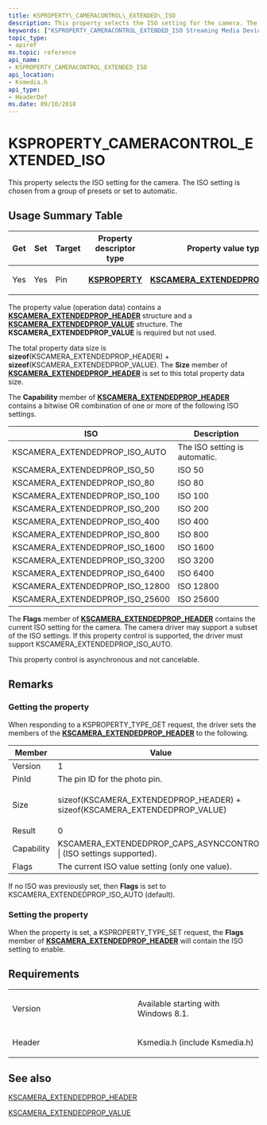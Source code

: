 ```yaml
---
title: KSPROPERTY\_CAMERACONTROL\_EXTENDED\_ISO
description: This property selects the ISO setting for the camera. The ISO setting is chosen from a group of presets or set to automatic.
keywords: ["KSPROPERTY_CAMERACONTROL_EXTENDED_ISO Streaming Media Devices"]
topic_type:
- apiref
ms.topic: reference
api_name:
- KSPROPERTY_CAMERACONTROL_EXTENDED_ISO
api_location:
- Ksmedia.h
api_type:
- HeaderDef
ms.date: 09/10/2018
---
```


# KSPROPERTY\_CAMERACONTROL\_EXTENDED\_ISO


This property selects the ISO setting for the camera. The ISO setting is chosen from a group of presets or set to automatic.

## Usage Summary Table

<table>
<colgroup>
<col width="20%" />
<col width="20%" />
<col width="20%" />
<col width="20%" />
<col width="20%" />
</colgroup>
<thead>
<tr class="header">
<th>Get</th>
<th>Set</th>
<th>Target</th>
<th>Property descriptor type</th>
<th>Property value type</th>
</tr>
</thead>
<tbody>
<tr class="odd">
<td><p>Yes</p></td>
<td><p>Yes</p></td>
<td><p>Pin</p></td>
<td><p><a href="/windows-hardware/drivers/stream/ksproperty-structure" data-raw-source="[&lt;strong&gt;KSPROPERTY&lt;/strong&gt;](./ksproperty-structure.md)"><strong>KSPROPERTY</strong></a></p></td>
<td><p><a href="/windows-hardware/drivers/ddi/ksmedia/ns-ksmedia-tagkscamera_extendedprop_header" data-raw-source="[&lt;strong&gt;KSCAMERA_EXTENDEDPROP_HEADER&lt;/strong&gt;](/windows-hardware/drivers/ddi/ksmedia/ns-ksmedia-tagkscamera_extendedprop_header)"><strong>KSCAMERA_EXTENDEDPROP_HEADER</strong></a></p></td>
</tr>
</tbody>
</table>

 

The property value (operation data) contains a [**KSCAMERA\_EXTENDEDPROP\_HEADER**](/windows-hardware/drivers/ddi/ksmedia/ns-ksmedia-tagkscamera_extendedprop_header) structure and a [**KSCAMERA\_EXTENDEDPROP\_VALUE**](/windows-hardware/drivers/ddi/ksmedia/ns-ksmedia-tagkscamera_extendedprop_photomode) structure. The **KSCAMERA\_EXTENDEDPROP\_VALUE** is required but not used.

The total property data size is **sizeof**(KSCAMERA\_EXTENDEDPROP\_HEADER) + **sizeof**(KSCAMERA\_EXTENDEDPROP\_VALUE). The **Size** member of [**KSCAMERA\_EXTENDEDPROP\_HEADER**](/windows-hardware/drivers/ddi/ksmedia/ns-ksmedia-tagkscamera_extendedprop_header) is set to this total property data size.

The **Capability** member of [**KSCAMERA\_EXTENDEDPROP\_HEADER**](/windows-hardware/drivers/ddi/ksmedia/ns-ksmedia-tagkscamera_extendedprop_header) contains a bitwise OR combination of one or more of the following ISO settings.

| ISO                                | Description                   |
|------------------------------------|-------------------------------|
| KSCAMERA\_EXTENDEDPROP\_ISO\_AUTO  | The ISO setting is automatic. |
| KSCAMERA\_EXTENDEDPROP\_ISO\_50    | ISO 50                        |
| KSCAMERA\_EXTENDEDPROP\_ISO\_80    | ISO 80                        |
| KSCAMERA\_EXTENDEDPROP\_ISO\_100   | ISO 100                       |
| KSCAMERA\_EXTENDEDPROP\_ISO\_200   | ISO 200                       |
| KSCAMERA\_EXTENDEDPROP\_ISO\_400   | ISO 400                       |
| KSCAMERA\_EXTENDEDPROP\_ISO\_800   | ISO 800                       |
| KSCAMERA\_EXTENDEDPROP\_ISO\_1600  | ISO 1600                      |
| KSCAMERA\_EXTENDEDPROP\_ISO\_3200  | ISO 3200                      |
| KSCAMERA\_EXTENDEDPROP\_ISO\_6400  | ISO 6400                      |
| KSCAMERA\_EXTENDEDPROP\_ISO\_12800 | ISO 12800                     |
| KSCAMERA\_EXTENDEDPROP\_ISO\_25600 | ISO 25600                     |

 

The **Flags** member of [**KSCAMERA\_EXTENDEDPROP\_HEADER**](/windows-hardware/drivers/ddi/ksmedia/ns-ksmedia-tagkscamera_extendedprop_header) contains the current ISO setting for the camera. The camera driver may support a subset of the ISO settings. If this property control is supported, the driver must support KSCAMERA\_EXTENDEDPROP\_ISO\_AUTO.

This property control is asynchronous and not cancelable.

## Remarks

### Getting the property

When responding to a KSPROPERTY\_TYPE\_GET request, the driver sets the members of the [**KSCAMERA\_EXTENDEDPROP\_HEADER**](/windows-hardware/drivers/ddi/ksmedia/ns-ksmedia-tagkscamera_extendedprop_header) to the following.

<table>
<colgroup>
<col width="50%" />
<col width="50%" />
</colgroup>
<thead>
<tr class="header">
<th>Member</th>
<th>Value</th>
</tr>
</thead>
<tbody>
<tr class="odd">
<td>Version</td>
<td>1</td>
</tr>
<tr class="even">
<td>PinId</td>
<td>The pin ID for the photo pin.</td>
</tr>
<tr class="odd">
<td>Size</td>
<td><p>sizeof(KSCAMERA_EXTENDEDPROP_HEADER) + sizeof(KSCAMERA_EXTENDEDPROP_VALUE)</p></td>
</tr>
<tr class="even">
<td>Result</td>
<td>0</td>
</tr>
<tr class="odd">
<td>Capability</td>
<td>KSCAMERA_EXTENDEDPROP_CAPS_ASYNCCONTROL | (ISO settings supported).</td>
</tr>
<tr class="even">
<td>Flags</td>
<td>The current ISO value setting (only one value).</td>
</tr>
</tbody>
</table>

 

If no ISO was previously set, then **Flags** is set to KSCAMERA\_EXTENDEDPROP\_ISO\_AUTO (default).

### Setting the property

When the property is set, a KSPROPERTY\_TYPE\_SET request, the **Flags** member of [**KSCAMERA\_EXTENDEDPROP\_HEADER**](/windows-hardware/drivers/ddi/ksmedia/ns-ksmedia-tagkscamera_extendedprop_header) will contain the ISO setting to enable.

## Requirements

<table>
<colgroup>
<col width="50%" />
<col width="50%" />
</colgroup>
<tbody>
<tr class="odd">
<td><p>Version</p></td>
<td><p>Available starting with Windows 8.1.</p></td>
</tr>
<tr class="even">
<td><p>Header</p></td>
<td>Ksmedia.h (include Ksmedia.h)</td>
</tr>
</tbody>
</table>

## See also

[KSCAMERA\_EXTENDEDPROP\_HEADER](/windows-hardware/drivers/ddi/ksmedia/ns-ksmedia-tagkscamera_extendedprop_header)

[KSCAMERA\_EXTENDEDPROP\_VALUE](/windows-hardware/drivers/ddi/ksmedia/ns-ksmedia-tagkscamera_extendedprop_photomode)
